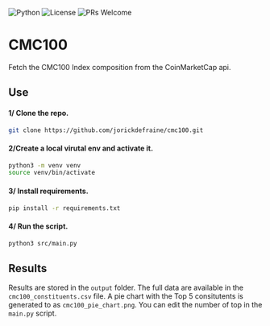 ![Python](https://img.shields.io/badge/python-3.8+-blue.svg)
![License](https://img.shields.io/badge/license-MIT-green.svg)
![PRs Welcome](https://img.shields.io/badge/PRs-welcome-brightgreen.svg)


# CMC100
Fetch the CMC100 Index composition from the CoinMarketCap api.

## Use

#### 1/ Clone the repo.
```bash
git clone https://github.com/jorickdefraine/cmc100.git
```

#### 2/Create a local virutal env and activate it.
```bash
python3 -m venv venv
source venv/bin/activate
```

#### 3/ Install requirements.
```bash
pip install -r requirements.txt
```

#### 4/ Run the script.
```bash
python3 src/main.py
```

## Results
Results are stored in the `output` folder. The full data are available in the `cmc100_constituents.csv` file.
A pie chart with the Top 5 consitutents is generated to as `cmc100_pie_chart.png`. You can edit the number of top in the `main.py` script.
